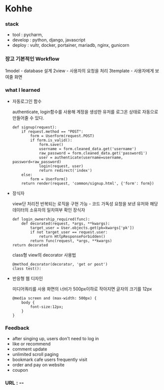 # Kohhe

### stack 
- tool : pycharm,
- develop : python, django, javascript
- deploy : vultr, docker, portainer, mariadb, nginx, gunicorn

### 장고 기본적인 Workflow

1model - database 설계
2view  - 사용자의 요청을 처리
3template - 사용자에게 보여줄 화면



### what I learned
- 자동로그인 함수

    authenticate, login함수를 사용해 
    계정을 생성한 유저를 로그온 상태로 자동으로 만들어줄 수 있다.
    ```
    def signup(request):
        if request.method == "POST":
            form = UserForm(request.POST)
            if form.is_valid():
                form.save()
                username = form.cleaned_data.get('username')
                raw_password = form.cleaned_data.get('password1')
                user = authenticate(username=username, password=raw_password)
                login(request, user)
                return redirect('index')
        else:
            form = UserForm()
        return render(request, 'common/signup.html', {'form': form})
    ```
    
- 장식자

    view단 처리전 반복되는 로직을 구현 가능 - 코드 가독성
    요청을 보낸 유저와 해당 데이터의 소유자의 일치여부 확인 장식자
    ```
    def login_ownership_required(func):
        def decorated(request, *args, **kwargs):
            target_user = User.objects.get(pk=kwargs['pk'])
            if not target_user == request.user:
                return HttpResponseForbidden()
            return func(request, *args, **kwargs)
    return decorated
    ```
    class형 view의 decorator 사용법
    ```
    @method_decorator(decorator, 'get or post')
    class test():
    ```

- 반응형 웹 디자인

    미디어쿼리를 사용 화면의 너비가 500px이하로 작아지면 글자의 크기를 12px
    ```
    @media screen and (max-width: 500px) {
        body {
            font-size:12px;
        }
    }
    ```
    
### Feedback
- after singing up, users don't need to log in
- like or recommend 
- comment update
- unlimited scroll paging
- bookmark cafe users frequently visit
- order and pay on website
- coupon

### URL : -- 




